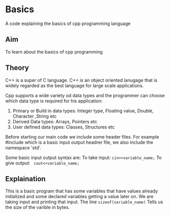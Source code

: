 # Basics
A code explaining the basics of cpp programming language
## Aim
To learn about the basics of cpp programming
## Theory
C++ is a super of C language. C++ is an object oriented lanugage that is widely regarded as the best language for large scale applications.

Cpp supports a wide variety od data types and the programmer can choose which data type is required for his application:
1. Primary or Build in data types:
 Integer type, Floating value, Double, Character ,String etc
2. Derived Data types:
 Arrays, Pointers etc
3. User defined data types:
 Classes, Structures etc

Before starting our main code we include some header files. For example #include<iostream> which is a basic input output headrer file, we also include the namespace 'std'.

Some basic input output syntax are: 
To take input: ``` cin>>variable_name; ```
To give output: ``` cout<<variable_name;```
## Explaination
This is a basic program that has some variables that have values already initialized and some declared variables getting a value later on. We are taking input and printing that input.
The line ```sizeof(variable_name)``` Tells us the size of the varible in bytes.

